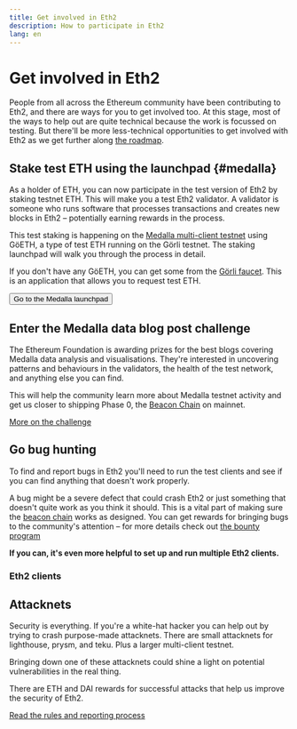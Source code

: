 ```yaml
---
title: Get involved in Eth2
description: How to participate in Eth2
lang: en
---
```


# Get involved in Eth2

People from all across the Ethereum community have been contributing to Eth2, and there are ways for you to get involved too. At this stage, most of the ways to help out are quite technical because the work is focussed on testing. But there'll be more less-technical opportunities to get involved with Eth2 as we get further along [the roadmap](/en/eth2/#roadmap).

## Stake test ETH using the launchpad <Twemoji svg text=":rocket:" />{#medalla}

As a holder of ETH, you can now participate in the test version of Eth2 by staking testnet ETH. This will make you a test Eth2 validator. A validator is someone who runs software that processes transactions and creates new blocks in Eth2 – potentially earning rewards in the process.

This test staking is happening on the [Medalla multi-client testnet](https://github.com/goerli/medalla/blob/master/medalla/README.md) using GöETH, a type of test ETH running on the Görli testnet. The staking launchpad will walk you through the process in detail.

If you don't have any GöETH, you can get some from the [Görli faucet](https://faucet.goerli.mudit.blog/). This is an application that allows you to request test ETH.

<Button to="https://medalla.launchpad.ethereum.org/">Go to the Medalla launchpad</Button>

## Enter the Medalla data blog post challenge <Twemoji svg text=":bar_chart:" />

The Ethereum Foundation is awarding prizes for the best blogs covering Medalla data analysis and visualisations. They're interested in uncovering patterns and behaviours in the validators, the health of the test network, and anything else you can find.

This will help the community learn more about Medalla testnet activity and get us closer to shipping Phase 0, the [Beacon Chain](/en/Eth2/the-beacon-chain) on mainnet.

[More on the challenge](/en/eth2/get-involved/medalla-data-challenge/)

## Go bug hunting <Twemoji svg text=":bug:" />

To find and report bugs in Eth2 you'll need to run the test clients and see if you can find anything that doesn't work properly.

A bug might be a severe defect that could crash Eth2 or just something that doesn't quite work as you think it should. This is a vital part of making sure the [beacon chain](/en/eth2/the-beacon-chain) works as designed. You can get rewards for bringing bugs to the community's attention – for more details check out [the bounty program](https://bounty.ethereum.org/)

**If you can, it's even more helpful to set up and run multiple Eth2 clients.**

### Eth2 clients

<Eth2Clients />

## Attacknets <Twemoji svg text=":fencer:" />

Security is everything. If you're a white-hat hacker you can help out by trying to crash purpose-made attacknets. There are small attacknets for lighthouse, prysm, and teku. Plus a larger multi-client testnet.

Bringing down one of these attacknets could shine a light on potential vulnerabilities in the real thing.

There are ETH and DAI rewards for successful attacks that help us improve the security of Eth2.

[Read the rules and reporting process](https://github.com/ethereum/public-attacknets)
